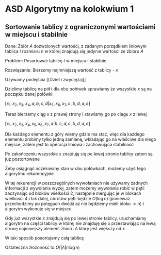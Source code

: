 # ASD Algorytmy na kolokwium 1

## Sortowanie tablicy z ograniczonymi wartościami w miejscu i stabilnie
Dane:
Zbiór $A$ dozwolonych wartości, z zadanym porządkiem liniowym
tablica $t$ rozmiaru $n$ w której znajdują się jedynie wartości ze zbioru $A$

Problem:
Posortować tablicę $t$ w miejscu i stabilnie

Rozwiązanie:
Bierzemy najmniejszą wartość z tablicy - $x$

Używamy podejścia [[Dziel i zwyciężaj]]

Dzielimy tablicę na pół i dla obu połówek sprawiamy że wszystkie $x$ są na początku danej połówki

$[x_1,x_2,x_3,x_4,a,b,c,d|x_5,x_6,x_7,c,b,d,a,e]$

Teraz bierzemy ciąg $x$ z prawej strony i stawiamy go po ciagu $x$ z lewej

$[x_1,x_2,x_3,x_4,x_5,x_6,x_7,a|b,c,d,c,b,d,a,e]$

Dla każdego elementu z góry wiemy gdzie ma stać, więc dla każdego elementu zrobimy tylko jedną zamianę, wkładając go na właściwe dla niego miejsce, zatem jest to operacja liniowa i zachowująca stabilność

Po zakończeniu wszystkie $x$ znajdują się po lewej stronie tablicy zatem są już postortowane

Żeby osiągnąć oczekiwany stan w obu połówkach, możemy użyć tego algorytmu rekurencyjnie

W tej rekurencji w poszczególnych wywołaniach nie używamy żadnych informacji z wywołania wyżej, zatem możemy wywołania robić w pętli zaczynając od bloków wielkości 2, następnie mergując je w blokach wielkości 4 i tak dalej, obrotów pętli będzie $O(\log n)$ (ponieważ przechodzimy po potęgach dwójki aż nie będziemy mieli bloku  $\geq n$) i algorytm wykonuje się w miejscu

Gdy już wszystkie $x$ znajdują się po lewej stronie tablicy, uruchamiamy algorytm na części tablicy w której nie znajduję się $x$ przestawiając na lewą stronę najmniejszy alement zbioru $A$ który jest większy od $x$

W taki sposób posortujemy całą tablicę

Ostateczna złożoność to $O(|A|n\log n)$
